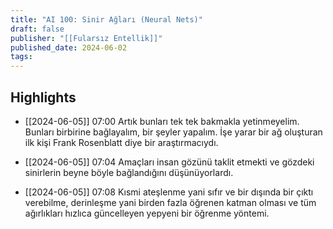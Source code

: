 ```yaml
---
title: "AI 100: Sinir Ağları (Neural Nets)"
draft: false
publisher: "[[Fularsız Entellik]]"
published_date: 2024-06-02
tags:
---
```



## Highlights
* [[2024-06-05]] 07:00  Artık bunları tek tek bakmakla yetinmeyelim. Bunları birbirine bağlayalım, bir şeyler yapalım. İşe yarar bir ağ oluşturan ilk kişi Frank Rosenblatt diye bir araştırmacıydı.

* [[2024-06-05]] 07:04  Amaçları insan gözünü taklit etmekti ve gözdeki sinirlerin beyne böyle bağlandığını düşünüyorlardı.

* [[2024-06-05]] 07:08  Kısmi ateşlenme yani sıfır ve bir dışında bir çıktı verebilme, derinleşme yani birden fazla öğrenen katman olması ve tüm ağırlıkları hızlıca güncelleyen yepyeni bir öğrenme yöntemi.

